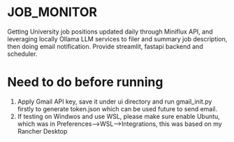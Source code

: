 # JOB_MONITOR
Getting University job positions updated daily through Miniflux API, and leveraging locally Ollama LLM services to filer and summary job description, then doing email notification. Provide streamlit, fastapi backend and scheduler.


# Need to do before running

1. Apply Gmail API key, save it under ui directory and run gmail_init.py firstly to generate token.json which can be used future to send email.
2. If testing on Windwos and use WSL, please make sure enable Ubuntu, which was in Preferences-->WSL-->Integrations, this was based on my Rancher Desktop
